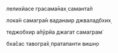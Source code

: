 лелихйасе грасама̄нах̣ саманта̄л

лока̄н самагра̄н ваданаир джваладбхих̣

теджобхир а̄пӯрйа джагат самаграм̇

бха̄сас тавогра̄х̣ пратапанти вишн̣о